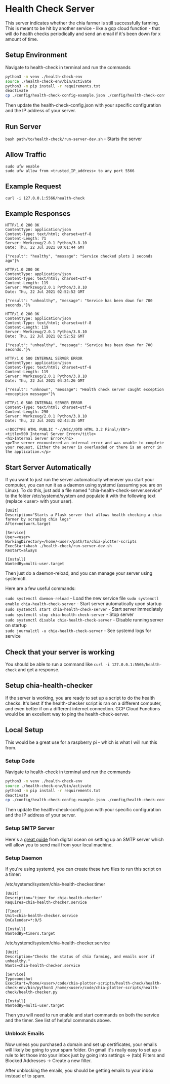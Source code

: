 # Health Check Server
This server indicates whether the chia farmer is still successfully farming. This is meant to be hit by another service - like a gcp cloud function - that will do health checks periodically and send an email if it's been down for x amount of time.

## Setup Environment
Navigate to health-check in terminal and run the commands
``` bash
python3 -m venv ./health-check-env
source ./health-check-env/bin/activate
python3 -m pip install -r requirements.txt
deactivate
cp ./config/health-check-config-example.json ./config/health-check-config.json
```
Then update the health-check-config.json with your specific configuration and the IP address of your server.

## Run Server
`bash path/to/health-check/run-server-dev.sh` - Starts the server

## Allow Traffic
`sudo ufw enable`  
`sudo ufw allow from <trusted_IP_address> to any port 5566`

## Example Request
`curl -i 127.0.0.1:5566/health-check`

## Example Responses

```
HTTP/1.0 200 OK
ContentType: application/json
Content-Type: text/html; charset=utf-8
Content-Length: 71
Server: Werkzeug/2.0.1 Python/3.8.10
Date: Thu, 22 Jul 2021 00:01:44 GMT

{"result": "healthy", "message": "Service checked plots 2 seconds ago"}%     
```

```
HTTP/1.0 200 OK
ContentType: application/json
Content-Type: text/html; charset=utf-8
Content-Length: 119
Server: Werkzeug/2.0.1 Python/3.8.10
Date: Thu, 22 Jul 2021 02:52:52 GMT

{"result": "unhealthy", "message": "Service has been down for 700 seconds."}%   
```

```
HTTP/1.0 200 OK
ContentType: application/json
Content-Type: text/html; charset=utf-8
Content-Length: 119
Server: Werkzeug/2.0.1 Python/3.8.10
Date: Thu, 22 Jul 2021 02:52:52 GMT

{"result": "unhealthy", "message": "Service has been down for 700 seconds."}%   
```

```
HTTP/1.0 500 INTERNAL SERVER ERROR
ContentType: application/json
Content-Type: text/html; charset=utf-8
Content-Length: 119
Server: Werkzeug/2.0.1 Python/3.8.10
Date: Thu, 22 Jul 2021 04:24:26 GMT

{"result": "unknown", "message": "Health check server caught exception <exception message>"}%   
```

```
HTTP/1.0 500 INTERNAL SERVER ERROR
Content-Type: text/html; charset=utf-8
Content-Length: 290
Server: Werkzeug/2.0.1 Python/3.8.10
Date: Thu, 22 Jul 2021 02:43:35 GMT

<!DOCTYPE HTML PUBLIC "-//W3C//DTD HTML 3.2 Final//EN">
<title>500 Internal Server Error</title>
<h1>Internal Server Error</h1>
<p>The server encountered an internal error and was unable to complete your request. Either the server is overloaded or there is an error in the application.</p>
```

## Start Server Automatically
If you want to just run the server automatically whenever you start your computer, you can run it as a daemon using systemd (assuming you are on Linux). To do this, just add a file named "chia-health-check-server.service" to the folder /etc/systemd/system and populate it with the following text (replace \<user> with your user).

```
[Unit]
Description="Starts a Flask server that allows health checking a chia farmer by scraping chia logs"
After=network.target

[Service]
User=<user>
WorkingDirectory=/home/<user>/path/to/chia-plotter-scripts
ExecStart=bash ./health-check/run-server-dev.sh
Restart=always

[Install]
WantedBy=multi-user.target
```

Then just do a daemon-reload, and you can manage your server using systemctl.

Here are a few useful commands:

`sudo systemctl daemon-reload` - Load the new service file
`sudo systemctl enable chia-health-check-server` - Start server automatically upon startup  
`sudo systemctl start chia-health-check-server` - Start server immediately  
`sudo systemctl stop chia-health-check-server` - Stop server  
`sudo systemctl disable chia-health-check-server` - Disable running server on startup   
`sudo journalctl -u chia-health-check-server` - See systemd logs for service

## Check that your server is working
You should be able to run a command like `curl -i 127.0.0.1:5566/health-check` and get a response.

## Setup chia-health-checker
If the server is working, you are ready to set up a script to do the health checks. It's best if the health-checker script is ran on a different computer, and even better if on a different internet connection. GCP Cloud Functions would be an excellent way to ping the health-check-server.

## Local Setup
This would be a great use for a raspberry pi - which is what I will run this from.

### Setup Code
Navigate to health-check in terminal and run the commands

``` bash
python3 -m venv ./health-check-env
source ./health-check-env/bin/activate
python3 -m pip install -r requirements.txt
deactivate
cp ./config/health-check-config-example.json ./config/health-check-config.json
```

Then update the health-check-config.json with your specific configuration and the IP address of your server.

### Setup SMTP Server
Here's a [great guide](https://www.digitalocean.com/community/tutorials/how-to-install-and-configure-postfix-as-a-send-only-smtp-server-on-ubuntu-18-04) from digital ocean on setting up an SMTP server which will allow you to send mail from your local machine.

### Setup Daemon
If you're using systemd, you can create these two files to run this script on a timer:

/etc/systemd/system/chia-health-checker.timer
```
[Unit]
Description="timer for chia-health-checker"
Requires=chia-health-checker.service

[Timer]
Unit=chia-health-checker.service
OnCalendar=*:0/5

[Install]
WantedBy=timers.target
```

/etc/systemd/system/chia-health-checker.service
```
[Unit]
Description="Checks the status of chia farming, and emails user if unhealthy."
Wants=chia-health-checker.service

[Service]
Type=oneshot
ExecStart=/home/<user>/code/chia-plotter-scripts/health-check/health-check-env/bin/python3 /home/<user>/code/chia-plotter-scripts/health-check/health-checker.py

[Install]
WantedBy=multi-user.target
```

Then you will need to run enable and start commands on both the service and the timer. See list of helpful commands above.


### Unblock Emails
Now unless you purchased a domain and set up certificates, your emails will likely be going to your spam folder. On gmail it's really easy to set up a rule to let those into your inbox just by going into settings -> (tab) Filters and Blocked Addresses -> Create a new filter.

After unblocking the emails, you should be getting emails to your inbox instead of to spam.